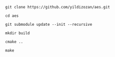 ```shell
git clone https://github.com/yildizozan/aes.git
```

```shell
cd aes
```

```shell
git submodule update --init --recursive
```

```shell
mkdir build
```

```shell
cmake ..
```

```shell
make
```